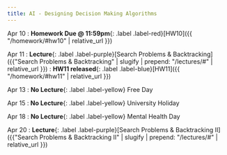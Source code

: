 ```yaml
---
title: AI - Designing Decision Making Algorithms
---
```


Apr 10
: **Homework Due @ 11:59pm**{: .label .label-red}[HW10]({{ "/homework/#hw10" | relative_url }})

Apr 11
: **Lecture**{: .label .label-purple}[Search Problems & Backtracking]({{"Search Problems & Backtracking" | slugify | prepend: "/lectures/#" | relative_url }})
: **HW11 released**{: .label .label-blue}[HW11]({{ "/homework/#hw11" | relative_url }})

Apr 13
: **No Lecture**{: .label .label-yellow} Free Day

Apr 15
: **No Lecture**{: .label .label-yellow} University Holiday

Apr 18
: **No Lecture**{: .label .label-yellow} Mental Health Day

Apr 20
: **Lecture**{: .label .label-purple}[Search Problems & Backtracking II]({{"Search Problems & Backtracking II" | slugify | prepend: "/lectures/#" | relative_url }})